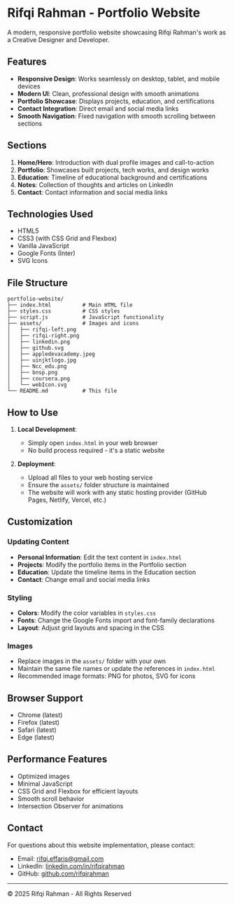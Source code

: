 # Rifqi Rahman - Portfolio Website

A modern, responsive portfolio website showcasing Rifqi Rahman's work as a Creative Designer and Developer.

## Features

- **Responsive Design**: Works seamlessly on desktop, tablet, and mobile devices
- **Modern UI**: Clean, professional design with smooth animations
- **Portfolio Showcase**: Displays projects, education, and certifications
- **Contact Integration**: Direct email and social media links
- **Smooth Navigation**: Fixed navigation with smooth scrolling between sections

## Sections

1. **Home/Hero**: Introduction with dual profile images and call-to-action
2. **Portfolio**: Showcases built projects, tech works, and design works
3. **Education**: Timeline of educational background and certifications
4. **Notes**: Collection of thoughts and articles on LinkedIn
5. **Contact**: Contact information and social media links

## Technologies Used

- HTML5
- CSS3 (with CSS Grid and Flexbox)
- Vanilla JavaScript
- Google Fonts (Inter)
- SVG Icons

## File Structure

```
portfolio-website/
├── index.html          # Main HTML file
├── styles.css          # CSS styles
├── script.js           # JavaScript functionality
├── assets/             # Images and icons
│   ├── rifqi-left.png
│   ├── rifqi-right.png
│   ├── linkedin.png
│   ├── github.svg
│   ├── appledevacademy.jpeg
│   ├── uinjktlogo.jpg
│   ├── Ncc_edu.png
│   ├── bnsp.png
│   ├── coursera.png
│   └── webIcon.svg
└── README.md           # This file
```

## How to Use

1. **Local Development**:
   - Simply open `index.html` in your web browser
   - No build process required - it's a static website

2. **Deployment**:
   - Upload all files to your web hosting service
   - Ensure the `assets/` folder structure is maintained
   - The website will work with any static hosting provider (GitHub Pages, Netlify, Vercel, etc.)

## Customization

### Updating Content
- **Personal Information**: Edit the text content in `index.html`
- **Projects**: Modify the portfolio items in the Portfolio section
- **Education**: Update the timeline items in the Education section
- **Contact**: Change email and social media links

### Styling
- **Colors**: Modify the color variables in `styles.css`
- **Fonts**: Change the Google Fonts import and font-family declarations
- **Layout**: Adjust grid layouts and spacing in the CSS

### Images
- Replace images in the `assets/` folder with your own
- Maintain the same file names or update the references in `index.html`
- Recommended image formats: PNG for photos, SVG for icons

## Browser Support

- Chrome (latest)
- Firefox (latest)
- Safari (latest)
- Edge (latest)

## Performance Features

- Optimized images
- Minimal JavaScript
- CSS Grid and Flexbox for efficient layouts
- Smooth scroll behavior
- Intersection Observer for animations

## Contact

For questions about this website implementation, please contact:
- Email: rifqi.effaris@gmail.com
- LinkedIn: [linkedin.com/in/rifqirahman](https://www.linkedin.com/in/muhammad-rifqi-rahman-professional/)
- GitHub: [github.com/rifqirahman](http://github.com/rifqi-rahman)

---

© 2025 Rifqi Rahman - All Rights Reserved
